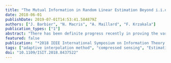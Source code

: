 ```yaml
---
title: "The Mutual Information in Random Linear Estimation Beyond i.i.d. Matrices"
date: 2018-06-01
publishDate: 2019-07-01T14:53:41.584879Z
authors: ["J. Barbier", "N. Macris", "A. Maillard", "F. Krzakala"]
publication_types: ["1"]
abstract: "There has been definite progress recently in proving the variational single-letter formula given by the heuristic replica method for various estimation problems. In particular, the replica formula for the mutual information in the case of noisy linear estimation with random i.i.d. matrices, a problem with applications ranging from compressed sensing to statistics, has been proven rigorously. In this contribution we go beyond the restrictive i.i.d. matrix assumption and discuss the formula proposed by Takeda, Uda, Kabashima and later by Tulino, Verdu, Caire and Shamai who used the replica method. Using the recently introduced adaptive interpolation method and random matrix theory, we prove this formula for a relevant large sub-class of rotationally invariant matrices."
featured: false
publication: "*2018 IEEE International Symposium on Information Theory (ISIT)*"
tags: ["adaptive interpolation method", "compressed sensing", "Estimation", "heuristic replica method", "interpolation", "Interpolation", "matrix algebra", "matrix assumption", "Matrix decomposition", "Multiaccess communication", "Mutual information", "Noise measurement", "noisy linear estimation", "random linear estimation", "random matrix theory", "random processes", "replica formula", "rotationally invariant matrices", "Standards", "variational single-letter formula"]
doi: "10.1109/ISIT.2018.8437522"
---
```


